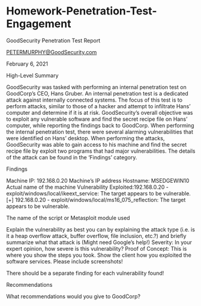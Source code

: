 # Homework-Penetration-Test-Engagement
GoodSecurity Penetration Test Report 

PETERMURPHY@GoodSecurity.com

February 6, 2021
<div style="page-break-after: always;"></div>

High-Level Summary

GoodSecurity was tasked with performing an internal penetration test on GoodCorp’s CEO, Hans Gruber. An internal penetration test is a dedicated attack against internally connected systems. The focus of this test is to perform attacks, similar to those of a hacker and attempt to infiltrate Hans’ computer and determine if it is at risk. GoodSecurity’s overall objective was to exploit any vulnerable software and find the secret recipe file on Hans’ computer, while reporting the findings back to GoodCorp.
When performing the internal penetration test, there were several alarming vulnerabilities that were
identified on Hans’ desktop. When performing the attacks, GoodSecurity was able to gain access to his machine and find the secret recipe file by exploit two programs that had major vulnerabilities. The details of the attack can be found in the ‘Findings’ category.

Findings

Machine IP: 192.168.0.20
Machine’s IP address 
Hostname: MSEDGEWIN10
Actual name of the machine
Vulnerability Exploited:192.168.0.20 - exploit/windows/local/ikeext_service: The target appears to be vulnerable.
[+] 192.168.0.20 - exploit/windows/local/ms16_075_reflection: The target appears to be vulnerable.


The name of the script or Metasploit module used

Explain the vulnerability as best you can by explaining the attack type (i.e. is it a heap overflow attack, buffer overflow, file inclusion, etc.?) and briefly summarize what that attack is (Might need Google’s help!)
Severity:
In your expert opinion, how severe is this vulnerability?
Proof of Concept:
This is where you show the steps you took. Show the client how you exploited the software services. Please include screenshots!

There should be a separate finding for each vulnerability found!

Recommendations

What recommendations would you give to GoodCorp?
